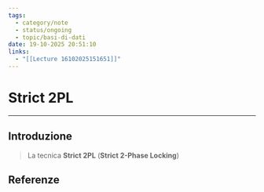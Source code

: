 ```yaml
---
tags:
  - category/note
  - status/ongoing
  - topic/basi-di-dati
date: 19-10-2025 20:51:10
links:
  - "[[Lecture 16102025151651]]"
---
```

# Strict 2PL
---
## Introduzione
> La tecnica **Strict 2PL** (**Strict 2-Phase Locking**)

## Referenze